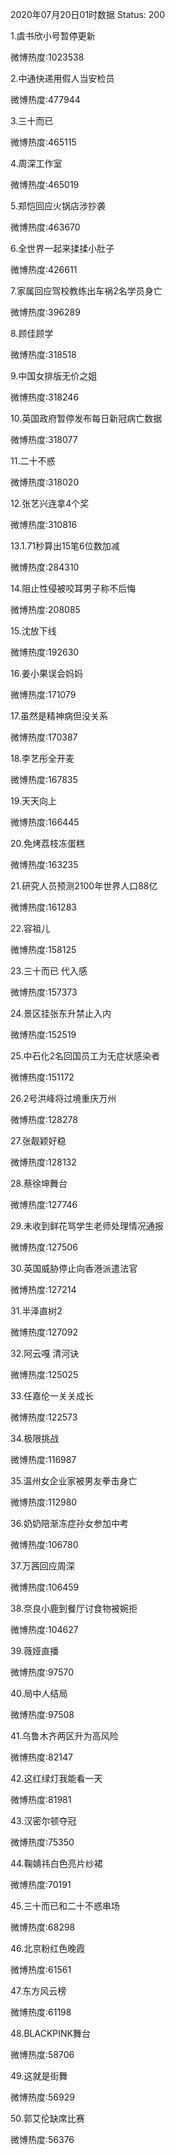 2020年07月20日01时数据
Status: 200

1.虞书欣小号暂停更新

微博热度:1023538

2.中通快递用假人当安检员

微博热度:477944

3.三十而已

微博热度:465115

4.周深工作室

微博热度:465019

5.郑恺回应火锅店涉抄袭

微博热度:463670

6.全世界一起来揉揉小肚子

微博热度:426611

7.家属回应驾校教练出车祸2名学员身亡

微博热度:396289

8.顾佳顾学

微博热度:318518

9.中国女排版无价之姐

微博热度:318246

10.英国政府暂停发布每日新冠病亡数据

微博热度:318077

11.二十不惑

微博热度:318020

12.张艺兴连拿4个奖

微博热度:310816

13.1.71秒算出15笔6位数加减

微博热度:284310

14.阻止性侵被咬耳男子称不后悔

微博热度:208085

15.沈放下线

微博热度:192630

16.姜小果误会妈妈

微博热度:171079

17.虽然是精神病但没关系

微博热度:170387

18.李艺彤全开麦

微博热度:167835

19.天天向上

微博热度:166445

20.免烤荔枝冻蛋糕

微博热度:163235

21.研究人员预测2100年世界人口88亿

微博热度:161283

22.容祖儿

微博热度:158125

23.三十而已 代入感

微博热度:157373

24.景区挂张东升禁止入内

微博热度:152519

25.中石化2名回国员工为无症状感染者

微博热度:151172

26.2号洪峰将过境重庆万州

微博热度:128278

27.张靓颖好稳

微博热度:128132

28.蔡徐坤舞台

微博热度:127746

29.未收到鲜花骂学生老师处理情况通报

微博热度:127506

30.英国威胁停止向香港派遣法官

微博热度:127214

31.半泽直树2

微博热度:127092

32.阿云嘎 清河诀

微博热度:125025

33.任嘉伦一关关成长

微博热度:122573

34.极限挑战

微博热度:116987

35.温州女企业家被男友拳击身亡

微博热度:112980

36.奶奶陪渐冻症孙女参加中考

微博热度:106780

37.万茜回应周深

微博热度:106459

38.奈良小鹿到餐厅讨食物被婉拒

微博热度:104627

39.薇娅直播

微博热度:97570

40.局中人结局

微博热度:97508

41.乌鲁木齐两区升为高风险

微博热度:82147

42.这红绿灯我能看一天

微博热度:81981

43.汉密尔顿夺冠

微博热度:75350

44.鞠婧祎白色亮片纱裙

微博热度:70191

45.三十而已和二十不惑串场

微博热度:68298

46.北京粉红色晚霞

微博热度:61561

47.东方风云榜

微博热度:61198

48.BLACKPINK舞台

微博热度:58706

49.这就是街舞

微博热度:56929

50.郭艾伦缺席比赛

微博热度:56376

